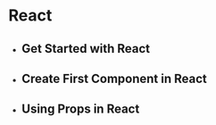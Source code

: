 # React 

- ## Get Started with React
- ## Create First Component in React
- ## Using Props in React